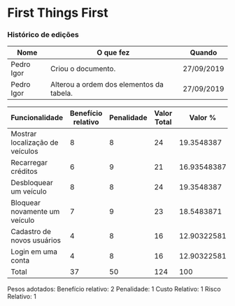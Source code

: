 # First Things First

### Histórico de edições
| Nome|O que fez|Quando|
|-----|---------|------|
| Pedro Igor | Criou o documento. | 27/09/2019 |
| Pedro Igor | Alterou a ordem dos elementos da tabela.| 27/09/2019 |


| Funcionalidade | Benefício relativo | Penalidade | Valor Total | Valor % | Custo Relativo | Custo % | Risco relativo | Risco % | Prioridade |
| -------------- | ------------------ | ---------- | ----------- | ------- | -------------- | ------- | -------------- | ------- | ---------- |
| Mostrar localização de veículos |8|8|24|19.3548387|7|15.9090909|8|19.5121951|54.6418295|
| Recarregar créditos |6|9|21|16.93548387|7|15.9090909|7|17.0731707|51.3472486|
| Desbloquear um veículo |8|8|24|19.3548387|8|18.1818182|8|19.5121951|51.3472486|
| Bloquear novamente um veículo |7|9|23|18.5483871|8|18.1818182|8|19.5121951|49.2077799|
| Cadastro de novos usuários |4|8|16|12.90322581|7|15.9090909|5|12.195122|45.9120697|
| Login em uma conta |4|8|16|12.90322581|7|15.9090909|5|12.195122|45.9120697|
| Total |37|50|124|100|44|100|41|100|-|

Pesos adotados:
Benefício relativo: 2
Penalidade: 1
Custo Relativo: 1
Risco Relativo: 1
